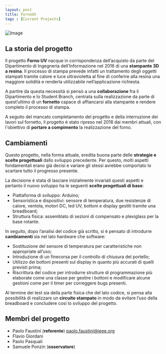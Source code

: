 ```yaml
---
layout: post
title: FornoUV
tags : [Current Projects]
---
```


![Image](/images/header_forno_fixed.jpg)

## La storia del progetto

Il progetto **Forno UV** nacque in corrispondenza dell’acquisto da parte del Dipartimento di Ingegneria dell’Informazione nel 2016 di una **stampante 3D a resina**. Il processo di stampa prevede infatti un trattamento degli oggetti stampati tramite calore e luce ultravioletta al fine di conferire alla resina una maggiore solidità e renderla utilizzabile nell’applicazione richiesta.

A partire da questa necessità si pensò a una **collaborazione** fra il Dipartimento e lo Student Branch, centrata sulla realizzazione da parte di quest’ultimo di un **fornetto** capace di affiancarsi alla stampante e rendere completo il processo di stampa.

A seguito del mancato completamento del progetto e della interruzione dei lavori sul fornetto, il progetto è stato ripreso nel 2018 dai membri attuali, con l'obiettivo di **portare a compimento** la realizzazione del forno.

## Cambiamenti 

Questo progetto, nella forma attuale, eredita buona parte delle **strategie e scelte progettuali** dallo sviluppo precedente. Per questo, molti aspetti fondamentali erano già decisi e variare gli stessi avrebbe comportato lo scartare tutto il progresso presente.

La decisione è stata di lasciare inizialmente invariati questi aspetti e pertanto il nuovo sviluppo ha le seguenti **scelte progettuali di base**:

* Piattaforma di sviluppo: Arduino;
* Sensoristica e dispositivi: sensore di temperatura, due resistenze di calore, ventola, motori DC, led UV, bottoni e display gestiti tramite una breadboard;
* Struttura fisica: assemblato di sezioni di compensato e plexiglass per la base rotante.

In seguito, dopo l’analisi del codice già scritto, si è pensato di introdurre **cambiamenti** sia nel lato hardware che software:

* Sostituzione del sensore di temperatura per caratteristiche non appropriate all’uso;
* Introduzione di un finecorsa per il controllo di chiusura del portello;
* Utilizzo dei bottoni presenti sul display in quanto più accurati di quelli previsti prima;
* Riscrittura del codice per introdurre strutture di programmazione più elaborate come una classe per gestire i bottoni e modificare alcune gestioni come per il timer per correggere bugs presenti. 

Al termine dei test sia della parte fisica che del lato codice, si pensa alla possibilità di realizzare un **circuito stampato** in modo da evitare l’uso della breadboard e concludere così lo sviluppo del progetto.

## Membri del progetto

* Paolo Faustini (**referente**) <paolo.faustini@ieee.org>
* Flavio Giordani
* Paolo Pasquali
* Samuele Ponzin (**osservatore**)

